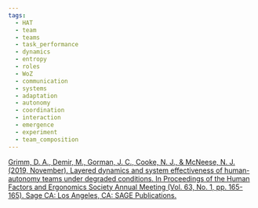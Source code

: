 ```yaml
---
tags:
  - HAT
  - team
  - teams
  - task_performance
  - dynamics
  - entropy
  - roles
  - WoZ
  - communication
  - systems
  - adaptation
  - autonomy
  - coordination
  - interaction
  - emergence
  - experiment
  - team_composition
---
```


[Grimm, D. A., Demir, M., Gorman, J. C., Cooke, N. J., & McNeese, N. J. (2019, November). Layered dynamics and system effectiveness of human-autonomy teams under degraded conditions. In Proceedings of the Human Factors and Ergonomics Society Annual Meeting (Vol. 63, No. 1, pp. 165-165). Sage CA: Los Angeles, CA: SAGE Publications.](https://journals.sagepub.com/doi/abs/10.1177/1071181319631307?journalCode=proe)